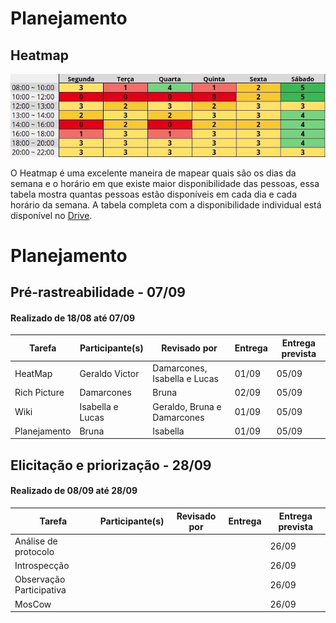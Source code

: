 # Planejamento


## Heatmap

<img src="../images/heatmap.jpg">
    <p>O Heatmap é uma excelente maneira de mapear quais são os dias da semana e o horário em que
    existe maior disponibilidade das pessoas, essa tabela mostra quantas pessoas estão disponíveis
    em cada dia e cada horário da semana. A tabela completa com a disponibilidade individual
    está disponível no 
    <a href="https://drive.google.com/file/d/1qLFhZfYWXNsZwYyI5h3kQEtI_x1UC-j5/view?usp=sharing"> Drive</a>.
</p>

# Planejamento

## Pré-rastreabilidade - 07/09
#### Realizado de 18/08 até 07/09

Tarefa      |Participante(s) |Revisado por                |Entrega|Entrega prevista
------------|--------------- |----------------------------|-------|-----------------
HeatMap     | Geraldo Victor |Damarcones, Isabella e Lucas|01/09  |05/09
Rich Picture|Damarcones      |Bruna                       |02/09  |05/09
Wiki        |Isabella e Lucas|Geraldo, Bruna e Damarcones |01/09  |05/09
Planejamento|Bruna           |Isabella                    |01/09  |05/09


## Elicitação e priorização - 28/09
#### Realizado de 08/09 até 28/09

Tarefa                  |Participante(s) |Revisado por|Entrega|Entrega prevista
------------------------|----------------|------------|-------|-----------------
Análise de protocolo    |                |            |       |26/09
Introspecção            |                |            |       |26/09
Observação Participativa|                |            |       |26/09
MosCow                  |                |            |       |26/09
